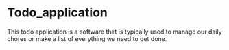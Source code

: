 # Todo_application
This todo application is a software that is typically used to manage our daily chores or make a list of everything we need to get done.
